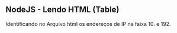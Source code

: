 ## NodeJS - Lendo HTML (Table)

Identificando no Arquivo html os endereços de IP na faixa 10. e 192.



